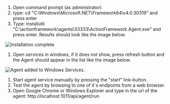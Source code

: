 1. Open command prompt (as administrator)
2. type: cd "C:\Windows\Microsoft.NET\Framework64\v4.0.30319" and press enter
3. Type: installutil "C:\actionframework\agents\33333\ActionFramework.Agent.exe" and press enter. Results should look like the image below.

![Installation complete](service-installation-1.png)

1. Open services in windows, if it does not show, press refresh button and the Agent should appear in the list like the image below.

![Agent added to Windows Services.](service-installation-2.png)

1. Start agent service manually by pressing the "start" link-button.
2. Test the agent by browsing to one of it´s endpoints from a web browser.
3. Open Google Chrome or Windows Explorer and type in the url of the agent: http://localhost:1011/api/agent/run
